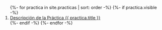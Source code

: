 
<ol>
{%- for practica in site.practicas | sort: order -%}
  {%- if practica.visible -%}
<li> 
  <a href="{{ practica.url }}">Descripción de la Práctica {{ practica.title }}</a>
  
</li>
  {%- endif -%}
{%- endfor -%}
</ol>
